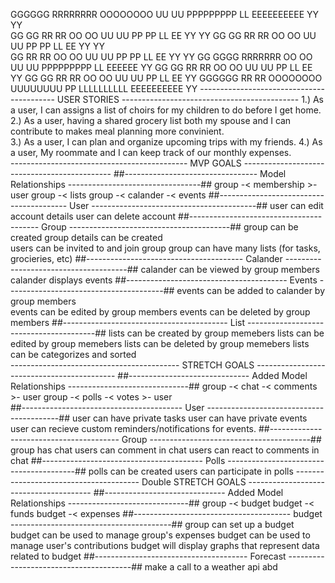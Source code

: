   GGGGGG    RRRRRRRR     OOOOOOOO   UU      UU  PPPPPPPPP   LL          EEEEEEEEEE  YY      YY      
 GG    GG   RR     RR   OO      OO  UU      UU  PP      PP  LL          EE          YY      YY
GG      GG  RR      RR  OO      OO  UU      UU  PP      PP  LL          EE           YY    YY      
GG          RR     RR   OO      OO  UU      UU  PP      PP  LL          EE            YY  YY 
GG    GGGG  RRRRRRR     OO      OO  UU      UU  PPPPPPPPP   LL          EEEEEE          YY 
GG      GG  RR    RR    OO      OO  UU      UU  PP          LL          EE              YY
 GG    GG   RR     RR   OO      OO  UU      UU  PP          LL          EE              YY
  GGGGGG    RR      RR   OOOOOOOO    UUUUUUUU   PP          LLLLLLLLLL  EEEEEEEEEE      YY
------------------------------------------ USER STORIES --------------------------------------------
    1.) As a user, I can assigns a list of choirs for my children to do before I get home. 
    2.) As a user, having a shared grocery list both my spouse and I can contribute to makes meal 
    planning more convinient.   
    3.) As a user, I can plan and organize upcoming trips with my friends.
    4.) As a user, My roommate and I can keep track of our monthly expenses.  
-------------------------------------------- MVP GOALS ---------------------------------------------
    ##--------------------------------- Model Relationships ---------------------------------##
        group -< membership >- user 
        group -< lists
        group -< calander -< events
    ##---------------------------------------- User -----------------------------------------##
        <!-- user can create account  -->
        <!-- user can login -->
        user can edit account details
        user can delete account
    ##---------------------------------------- Group ----------------------------------------##
        group can be created
        group details can be created  
        users can be invited to and join group
        group can have many lists (for tasks, grocieries, etc)
    ##--------------------------------------- Calander --------------------------------------##
        calander can be viewed by group members
        calander displays events
    ##---------------------------------------- Events ---------------------------------------##
        events can be added to calander by group members  
        events can be edited by group members
        events can be deleted by group members 
    ##----------------------------------------- List ----------------------------------------##
        lists can be created by group memebers 
        lists can be edited by group memebers 
        lists can be deleted by group memebers
        lists can be categorizes and sorted   
------------------------------------------ STRETCH GOALS -------------------------------------------
    ##------------------------------ Added Model Relationships ------------------------------##
        group -< chat -< comments >- user 
        group -< polls -< votes >- user  
    ##---------------------------------------- User -----------------------------------------##
        user can have private tasks
        user can have private events
        user can recieve custom reminders/notifications for events.
    ##---------------------------------------- Group ----------------------------------------##
        group has chat 
        users can comment in chat 
        users can react to comments in chat
    ##---------------------------------------- Polls ----------------------------------------##
        polls can be created 
        users can participate in polls
--------------------------------------- Double STRETCH GOALS ---------------------------------------
    ##------------------------------ Added Model Relationships ------------------------------##
        group -< budget 
        budget -< funds 
        budget -< expenses 
    ##--------------------------------------- budget ----------------------------------------##
        group can set up a budget 
        budget can be used to manage group's expenses
        budget can be used to manage user's contributions
        budget will display graphs that represent data related to budget
    ##-------------------------------------- Forecast ---------------------------------------##
        make a call to a weather api abd 